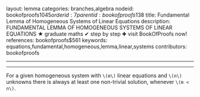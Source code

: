layout: lemma
categories: branches,algebra
nodeid: bookofproofs$1045
orderid: 7
parentid: bookofproofs$138
title: Fundamental Lemma of Homogeneous Systems of Linear Equations
description: FUNDAMENTAL LEMMA OF HOMOGENEOUS SYSTEMS OF LINEAR EQUATIONS &#9733; graduate maths &#10004; step by step &#10010; visit BookOfProofs now!
references: bookofproofs$561
keywords: equations,fundamental,homogeneous,lemma,linear,systems
contributors: bookofproofs

---


---

For a given homogeneous system with `\(m\)` linear equations and `\(n\)` unknowns there is always at least one non-trivial solution, whenever `\(m < n\)`.
